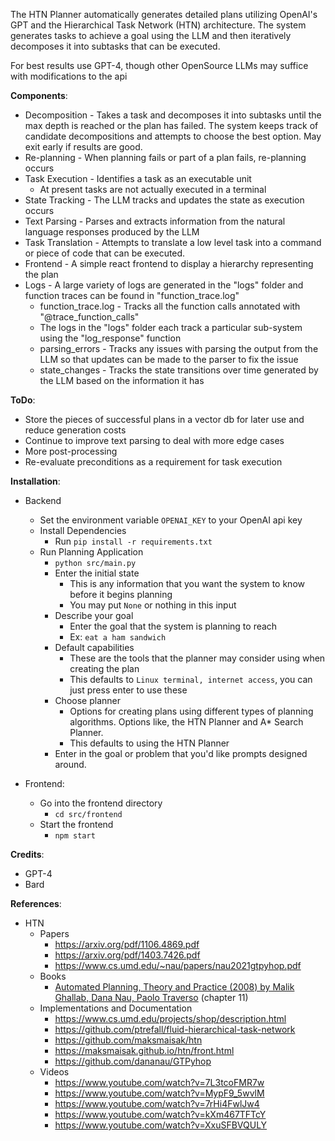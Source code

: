 The HTN Planner automatically generates detailed plans utilizing OpenAI's GPT
and the Hierarchical Task Network (HTN) architecture.
The system generates tasks to achieve a goal using the LLM and then iteratively
decomposes it into subtasks that can be executed.

For best results use GPT-4, though other OpenSource LLMs may suffice with modifications to the api

**Components**:
- Decomposition - Takes a task and decomposes it into subtasks until the max depth is reached or the plan has failed.
 The system keeps track of candidate decompositions and attempts to choose the best option. May exit early if results are good.
- Re-planning - When planning fails or part of a plan fails, re-planning occurs
- Task Execution - Identifies a task as an executable unit
  - At present tasks are not actually executed in a terminal
- State Tracking - The LLM tracks and updates the state as execution occurs
- Text Parsing - Parses and extracts information from the natural language responses produced by the LLM
- Task Translation - Attempts to translate a low level task into a command or piece of code that can be executed.
- Frontend - A simple react frontend to display a hierarchy representing the plan
- Logs - A large variety of logs are generated in the "logs" folder and function traces can be found in "function_trace.log"
  - function_trace.log - Tracks all the function calls annotated with "@trace_function_calls"
  - The logs in the "logs" folder each track a particular sub-system using the "log_response" function
  - parsing_errors - Tracks any issues with parsing the output from the LLM so that updates can be made to the parser to fix the issue
  - state_changes - Tracks the state transitions over time generated by the LLM based on the information it has

**ToDo**:
- Store the pieces of successful plans in a vector db for later use and reduce generation costs
- Continue to improve text parsing to deal with more edge cases
- More post-processing
- Re-evaluate preconditions as a requirement for task execution

**Installation**:
- Backend
  - Set the environment variable `OPENAI_KEY` to your OpenAI api key
  - Install Dependencies
    - Run `pip install -r requirements.txt`
  - Run Planning Application
    - `python src/main.py`
    - Enter the initial state
      - This is any information that you want the system to know before it begins planning
      - You may put `None` or nothing in this input
    - Describe your goal
      - Enter the goal that the system is planning to reach
      - Ex: `eat a ham sandwich`
    - Default capabilities
      - These are the tools that the planner may consider using when creating the plan
      - This defaults to `Linux terminal, internet access`, you can just press enter to use these
    - Choose planner
      - Options for creating plans using different types of planning algorithms. Options like, the HTN Planner and A* Search Planner.
      - This defaults to using the HTN Planner
    - Enter in the goal or problem that you'd like prompts designed around.

- Frontend:
  - Go into the frontend directory
    - `cd src/frontend`
  - Start the frontend
    - `npm start`

**Credits**:
  - GPT-4
  - Bard

**References**:
  - HTN
    - Papers
      - https://arxiv.org/pdf/1106.4869.pdf
      - https://arxiv.org/pdf/1403.7426.pdf
      - https://www.cs.umd.edu/~nau/papers/nau2021gtpyhop.pdf
    - Books
      - [Automated Planning, Theory and Practice (2008) by Malik Ghallab, Dana Nau, Paolo Traverso](https://www.google.com/books/edition/Automated_Planning/eCj3cKC_3ikC?hl=en&gbpv=0) (chapter 11)
    - Implementations and Documentation
      - https://www.cs.umd.edu/projects/shop/description.html
      - https://github.com/ptrefall/fluid-hierarchical-task-network
      - https://github.com/maksmaisak/htn
      - https://maksmaisak.github.io/htn/front.html
      - https://github.com/dananau/GTPyhop
    - Videos
      - https://www.youtube.com/watch?v=7L3tcoFMR7w
      - https://www.youtube.com/watch?v=MypF9_5wvlM
      - https://www.youtube.com/watch?v=7rHi4FwlJw4
      - https://www.youtube.com/watch?v=kXm467TFTcY
      - https://www.youtube.com/watch?v=XxuSFBVQULY